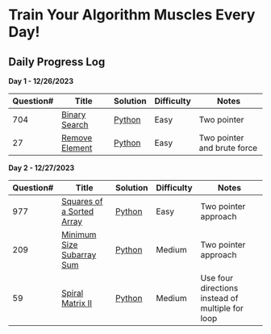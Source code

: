 # Train Your Algorithm Muscles Every Day!

## Daily Progress Log

**Day 1 - 12/26/2023**

| Question# | Title                                           | Solution                                                                                       | Difficulty | Notes                   |
|-----------|-------------------------------------------------|------------------------------------------------------------------------------------------------|------------|-------------------------|
| 704       | [Binary Search](https://leetcode.com/problems/binary-search/description/) | [Python](https://github.com/samuelusc/Algomuscle/tree/main/Arrays) | Easy       | Two pointer             |
| 27        | [Remove Element](https://leetcode.com/problems/remove-element/description/) | [Python](https://github.com/samuelusc/Algomuscle/tree/main/Arrays) | Easy       | Two pointer and brute force |

**Day 2 - 12/27/2023**

| Question# | Title                                           | Solution                                                                                       | Difficulty | Notes                   |
|-----------|-------------------------------------------------|------------------------------------------------------------------------------------------------|------------|-------------------------|
| 977       | [Squares of a Sorted Array](https://github.com/samuelusc/Algomuscle/tree/main/0977-squares-of-a-sorted-array) | [Python](https://github.com/samuelusc/Algomuscle/blob/main/0977-squares-of-a-sorted-array/0977-squares-of-a-sorted-array.py) | Easy       | Two pointer approach    |
| 209       | [Minimum Size Subarray Sum](https://github.com/samuelusc/Algomuscle/tree/main/0209-minimum-size-subarray-sum) | [Python](https://github.com/samuelusc/Algomuscle/blob/main/0209-minimum-size-subarray-sum/0209-minimum-size-subarray-sum.py) | Medium     | Two pointer approach    |
| 59        | [Spiral Matrix II](https://github.com/samuelusc/Algomuscle/tree/main/0059-spiral-matrix-ii) | [Python](https://github.com/samuelusc/Algomuscle/blob/main/0059-spiral-matrix-ii/0059-spiral-matrix-ii.py) | Medium     | Use four directions instead of multiple for loop |


